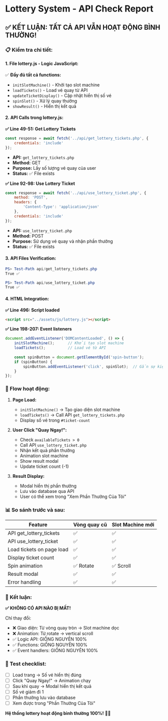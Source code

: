 # Lottery System - API Check Report

## ✅ **KẾT LUẬN: TẤT CẢ API VẪN HOẠT ĐỘNG BÌNH THƯỜNG!**

### **📋 Kiểm tra chi tiết:**

#### **1. File lottery.js - Logic JavaScript:**
✅ **Đầy đủ tất cả functions:**
- `initSlotMachine()` - Khởi tạo slot machine
- `loadTickets()` - Load vé quay từ API
- `updateTicketDisplay()` - Cập nhật hiển thị số vé
- `spinSlot()` - Xử lý quay thưởng
- `showResult()` - Hiển thị kết quả

#### **2. API Calls trong lottery.js:**

**✅ Line 49-51: Get Lottery Tickets**
```javascript
const response = await fetch('../api/get_lottery_tickets.php', {
    credentials: 'include'
});
```
- **API:** `get_lottery_tickets.php`
- **Method:** GET
- **Purpose:** Lấy số lượng vé quay của user
- **Status:** ✅ File exists

**✅ Line 92-98: Use Lottery Ticket**
```javascript
const response = await fetch('../api/use_lottery_ticket.php', {
    method: 'POST',
    headers: {
        'Content-Type': 'application/json'
    },
    credentials: 'include'
});
```
- **API:** `use_lottery_ticket.php`
- **Method:** POST
- **Purpose:** Sử dụng vé quay và nhận phần thưởng
- **Status:** ✅ File exists

#### **3. API Files Verification:**

```powershell
PS> Test-Path api/get_lottery_tickets.php
True ✅

PS> Test-Path api/use_lottery_ticket.php
True ✅
```

#### **4. HTML Integration:**

**✅ Line 496: Script loaded**
```html
<script src="../assets/js/lottery.js"></script>
```

**✅ Line 198-207: Event listeners**
```javascript
document.addEventListener('DOMContentLoaded', () => {
    initSlotMachine();      // Khởi tạo slot machine
    loadTickets();          // Load vé từ API
    
    const spinButton = document.getElementById('spin-button');
    if (spinButton) {
        spinButton.addEventListener('click', spinSlot);  // Gắn sự kiện quay
    }
});
```

### **🔄 Flow hoạt động:**

1. **Page Load:**
   - `initSlotMachine()` → Tạo giao diện slot machine
   - `loadTickets()` → Call API `get_lottery_tickets.php`
   - Display số vé trong `#ticket-count`

2. **User Click "Quay Ngay!":**
   - Check `availableTickets > 0`
   - Call API `use_lottery_ticket.php`
   - Nhận kết quả phần thưởng
   - Animation slot machine
   - Show result modal
   - Update ticket count (-1)

3. **Result Display:**
   - Modal hiển thị phần thưởng
   - Lưu vào database qua API
   - User có thể xem trong "Xem Phần Thưởng Của Tôi"

### **📊 So sánh trước và sau:**

| Feature | Vòng quay cũ | Slot Machine mới |
|---------|--------------|------------------|
| API get_lottery_tickets | ✅ | ✅ |
| API use_lottery_ticket | ✅ | ✅ |
| Load tickets on page load | ✅ | ✅ |
| Display ticket count | ✅ | ✅ |
| Spin animation | ✅ Rotate | ✅ Scroll |
| Result modal | ✅ | ✅ |
| Error handling | ✅ | ✅ |

### **🎯 Kết luận:**

**✅ KHÔNG CÓ API NÀO BỊ MẤT!**

Chỉ thay đổi:
- ❌ Giao diện: Từ vòng quay tròn → Slot machine dọc
- ❌ Animation: Từ rotate → vertical scroll
- ✅ Logic API: GIỐNG NGUYÊN 100%
- ✅ Functions: GIỐNG NGUYÊN 100%
- ✅ Event handlers: GIỐNG NGUYÊN 100%

### **🧪 Test checklist:**

- [ ] Load trang → Số vé hiển thị đúng
- [ ] Click "Quay Ngay!" → Animation chạy
- [ ] Sau khi quay → Modal hiển thị kết quả
- [ ] Số vé giảm đi 1
- [ ] Phần thưởng lưu vào database
- [ ] Xem được trong "Phần Thưởng Của Tôi"

**Hệ thống lottery hoạt động bình thường 100%!** 🎰✅
